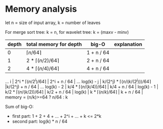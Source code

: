 # Memory analysis

let n = size of input array, k = number of leaves

For merge sort tree: k = n, for wavelet tree: k = (maxv - minv)

depth | total memory for depth | big-O | explanation
--- | --- | --- | ---
0 | $\lceil n / 64 \rceil$ | 1 + n / 64 |
1 | 2 * $\lceil (n/2) / 64 \rceil$ | 2 + n / 64 |
2 | 4 * $\lceil (n/4) / 64 \rceil$ | 4 + n / 64 |
...
i | 2^i * $\lceil (n/2^i) / 64 \rceil$ | 2^i + n / 64 |
...
log(k) - j | k/(2^j) * $\lceil (n/(k/(2^j))) / 64 \rceil$ |k/(2^j) + n / 64 |
...
log(k) - 2 | k/4 * $\lceil (n/(k/4)) / 64 \rceil$ | k/4 + n / 64 |
log(k) - 1 | k/2 * $\lceil (n/(k/2)) / 64 \rceil$ | k/2 + n / 64 |
log(k) | k * $\lceil (n/k) / 64 \rceil$ | k + n / 64 | memory = (n/k)>=64 ? n/64 : k

Sum of big-O:
- first part: 1 + 2 + 4 + ... + 2^i + ... + k <= 2*k
- second part: log(k) * n / 64
